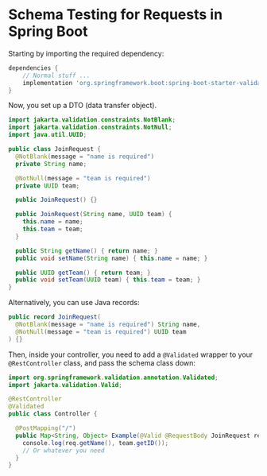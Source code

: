 # Schema Testing for Requests in Spring Boot

Starting by importing the required dependency:

```gradle
dependencies {
    // Normal stuff ...
    implementation 'org.springframework.boot:spring-boot-starter-validation'
}
```

Now, you set up a DTO (data transfer object).

```java
import jakarta.validation.constraints.NotBlank;
import jakarta.validation.constraints.NotNull;
import java.util.UUID;

public class JoinRequest {
  @NotBlank(message = "name is required")
  private String name;

  @NotNull(message = "team is required")
  private UUID team;

  public JoinRequest() {}

  public JoinRequest(String name, UUID team) {
    this.name = name;
    this.team = team;
  }

  public String getName() { return name; }
  public void setName(String name) { this.name = name; }

  public UUID getTeam() { return team; }
  public void setTeam(UUID team) { this.team = team; }
}
```

Alternatively, you can use Java records:

```java
public record JoinRequest(
  @NotBlank(message = "name is required") String name,
  @NotNull(message = "team is required") UUID team
) {}
```

Then, inside your controller, you need to add a `@Validated` wrapper to your `@RestController` class, and pass the schema class down:

```java
import org.springframework.validation.annotation.Validated;
import jakarta.validation.Valid;

@RestController
@Validated
public class Controller {

  @PostMapping("/")
  public Map<String, Object> Example(@Valid @RequestBody JoinRequest req) {
    console.log(req.getName(), team.getID());
    // Or whatever you need
  }
}
```
